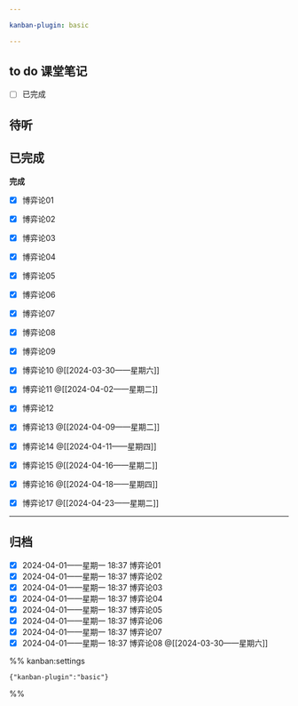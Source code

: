 ```yaml
---

kanban-plugin: basic

---
```


## to do 课堂笔记

- [ ] 已完成


## 待听



## 已完成

**完成**
- [x] 博弈论01
- [x] 博弈论02
- [x] 博弈论03
- [x] 博弈论04
- [x] 博弈论05
- [x] 博弈论06
- [x] 博弈论07
- [x] 博弈论08
- [x] 博弈论09
- [x] 博弈论10 @[[2024-03-30——星期六]]
- [x] 博弈论11 @[[2024-04-02——星期二]]
- [x] 博弈论12
- [x] 博弈论13 @[[2024-04-09——星期二]]
- [x] 博弈论14 @[[2024-04-11——星期四]]
- [x] 博弈论15 @[[2024-04-16——星期二]]
- [x] 博弈论16 @[[2024-04-18——星期四]]
- [x] 博弈论17 @[[2024-04-23——星期二]]


***

## 归档

- [x] 2024-04-01——星期一 18:37 博弈论01
- [x] 2024-04-01——星期一 18:37 博弈论02
- [x] 2024-04-01——星期一 18:37 博弈论03
- [x] 2024-04-01——星期一 18:37 博弈论04
- [x] 2024-04-01——星期一 18:37 博弈论05
- [x] 2024-04-01——星期一 18:37 博弈论06
- [x] 2024-04-01——星期一 18:37 博弈论07
- [x] 2024-04-01——星期一 18:37 博弈论08 @[[2024-03-30——星期六]]

%% kanban:settings
```
{"kanban-plugin":"basic"}
```
%%